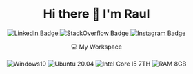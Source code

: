 <h1 align='center'>
  Hi there 👋 I'm Raul
</h1>

<p align='center'>
  
  <a href='https://www.linkendin.com/in/raulmello'>
    <img src='https://img.shields.io/badge/linkedin-%230077B5.svg?&style=for-the-badge&logo=linkedin&logoColor=white' alt='LinkedIn Badge' />
  </a>

  <a href='https://stackoverflow.com/users/14984057/raul-mello'>
    <img src='https://img.shields.io/badge/Stack_Overflow-FE7A16?style=for-the-badge&logo=stack-overflow&logoColor=white' alt='StackOverflow Badge' />
  </a>

  <a href='https://www.instagram.com/_mello.raul/'>
    <img src='https://img.shields.io/badge/Instagram-E4405F?style=for-the-badge&logo=instagram&logoColor=white' alt='Instagram Badge' />
  </a>

</p>

<p align='center'>
  💻 My Workspace
  <br /><br />
  <img src='https://img.shields.io/badge/Windows-0078D6?style=for-the-badge&logo=windows&logoColor=white' alt='Windows10' />
  <img src='https://img.shields.io/badge/Ubuntu-E95420?style=for-the-badge&logo=ubuntu&logoColor=white' alt='Ubuntu 20.04' />
  <img src='https://img.shields.io/badge/Intel-Core_i5_7th-0071C5?style=for-the-badge&logo=intel&logoColor=white' alt='Intel Core I5 7TH' />
  <img src='https://img.shields.io/badge/RAM-8GB-%230071C5.svg?&style=for-the-badge&logoColor=white' alt='RAM 8GB' />

</p>






<!--
### Hi there 👋

Dev and Projects Director at @sintesejr

[![LinkedIn Badge](https://img.shields.io/badge/-LinkedIn-blue?style=flat-square&logo=Linkedin&logoColor=white&link=https://www.linkedin.com/in/raulmello/)](https://www.linkedin.com/in/raulmello/)
[![StackOverflow Badge](https://img.shields.io/badge/Stack_Overflow-FE7A16?style=for-the-badge&logo=stack-overflow&logoColor=white&link=https://stackoverflow.com/users/14984057/raul-mello)](https://stackoverflow.com/users/14984057/raul-mello)

**raulmel1o/raulmel1o** is a ✨ _special_ ✨ repository because its `README.md` (this file) appears on your GitHub profile.

Here are some ideas to get you started:

- 🔭 I’m currently working on ...
- 🌱 I’m currently learning ...
- 👯 I’m looking to collaborate on ...
- 🤔 I’m looking for help with ...
- 💬 Ask me about ...
- 📫 How to reach me: ...
- 😄 Pronouns: ...
- ⚡ Fun fact: ...
-->

